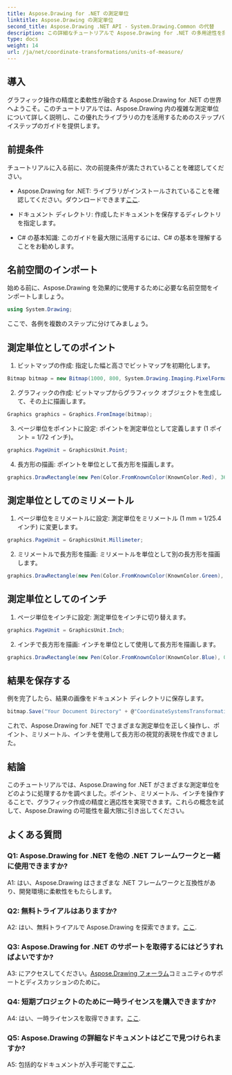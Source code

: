 ```yaml
---
title: Aspose.Drawing for .NET の測定単位
linktitle: Aspose.Drawing の測定単位
second_title: Aspose.Drawing .NET API - System.Drawing.Common の代替
description: この詳細なチュートリアルで Aspose.Drawing for .NET の多用途性を探り、高精度グラフィックスの測定単位をマスターしてください。
type: docs
weight: 14
url: /ja/net/coordinate-transformations/units-of-measure/
---
```

## 導入

グラフィック操作の精度と柔軟性が融合する Aspose.Drawing for .NET の世界へようこそ。このチュートリアルでは、Aspose.Drawing 内の複雑な測定単位について詳しく説明し、この優れたライブラリの力を活用するためのステップバイステップのガイドを提供します。

## 前提条件

チュートリアルに入る前に、次の前提条件が満たされていることを確認してください。

-  Aspose.Drawing for .NET: ライブラリがインストールされていることを確認してください。ダウンロードできます[ここ](https://releases.aspose.com/drawing/net/).

- ドキュメント ディレクトリ: 作成したドキュメントを保存するディレクトリを指定します。

- C# の基本知識: このガイドを最大限に活用するには、C# の基本を理解することをお勧めします。

## 名前空間のインポート

始める前に、Aspose.Drawing を効果的に使用するために必要な名前空間をインポートしましょう。

```csharp
using System.Drawing;
```

ここで、各例を複数のステップに分けてみましょう。

## 測定単位としてのポイント

1. ビットマップの作成: 指定した幅と高さでビットマップを初期化します。

```csharp
Bitmap bitmap = new Bitmap(1000, 800, System.Drawing.Imaging.PixelFormat.Format32bppPArgb);
```

2. グラフィックの作成: ビットマップからグラフィック オブジェクトを生成して、その上に描画します。

```csharp
Graphics graphics = Graphics.FromImage(bitmap);
```

3. ページ単位をポイントに設定: ポイントを測定単位として定義します (1 ポイント = 1/72 インチ)。

```csharp
graphics.PageUnit = GraphicsUnit.Point;
```

4. 長方形の描画: ポイントを単位として長方形を描画します。

```csharp
graphics.DrawRectangle(new Pen(Color.FromKnownColor(KnownColor.Red), 36f), 72, 72, 72, 72);
```

## 測定単位としてのミリメートル

1. ページ単位をミリメートルに設定: 測定単位をミリメートル (1 mm = 1/25.4 インチ) に変更します。

```csharp
graphics.PageUnit = GraphicsUnit.Millimeter;
```

2. ミリメートルで長方形を描画: ミリメートルを単位として別の長方形を描画します。

```csharp
graphics.DrawRectangle(new Pen(Color.FromKnownColor(KnownColor.Green), 6.35f), 25.4f, 25.4f, 25.4f, 25.4f);
```

## 測定単位としてのインチ

1. ページ単位をインチに設定: 測定単位をインチに切り替えます。

```csharp
graphics.PageUnit = GraphicsUnit.Inch;
```

2. インチで長方形を描画: インチを単位として使用して長方形を描画します。

```csharp
graphics.DrawRectangle(new Pen(Color.FromKnownColor(KnownColor.Blue), 0.125f), 1, 1, 1, 1);
```

## 結果を保存する

例を完了したら、結果の画像をドキュメント ディレクトリに保存します。

```csharp
bitmap.Save("Your Document Directory" + @"CoordinateSystemsTransformations\UnitsOfMeasure_out.png");
```

これで、Aspose.Drawing for .NET でさまざまな測定単位を正しく操作し、ポイント、ミリメートル、インチを使用して長方形の視覚的表現を作成できました。

## 結論

このチュートリアルでは、Aspose.Drawing for .NET がさまざまな測定単位をどのように処理するかを調べました。ポイント、ミリメートル、インチを操作することで、グラフィック作成の精度と適応性を実現できます。これらの概念を試して、Aspose.Drawing の可能性を最大限に引き出してください。

## よくある質問

### Q1: Aspose.Drawing for .NET を他の .NET フレームワークと一緒に使用できますか?

A1: はい、Aspose.Drawing はさまざまな .NET フレームワークと互換性があり、開発環境に柔軟性をもたらします。

### Q2: 無料トライアルはありますか?

 A2: はい、無料トライアルで Aspose.Drawing を探索できます。[ここ](https://releases.aspose.com/).

### Q3: Aspose.Drawing for .NET のサポートを取得するにはどうすればよいですか?

 A3: にアクセスしてください。[Aspose.Drawing フォーラム](https://forum.aspose.com/c/diagram/17)コミュニティのサポートとディスカッションのために。

### Q4: 短期プロジェクトのために一時ライセンスを購入できますか?

 A4: はい、一時ライセンスを取得できます。[ここ](https://purchase.aspose.com/temporary-license/).

### Q5: Aspose.Drawing の詳細なドキュメントはどこで見つけられますか?

 A5: 包括的なドキュメントが入手可能です[ここ](https://reference.aspose.com/drawing/net/).